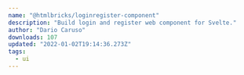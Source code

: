 ```yaml
---
name: "@htmlbricks/loginregister-component"
description: "Build login and register web component for Svelte."
author: "Dario Caruso"
downloads: 107
updated: "2022-01-02T19:14:36.273Z"
tags: 
  - ui
---
```

